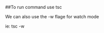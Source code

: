 ##To run command use
tsc <typescrit file name>

We can also use the -w flage for watch mode

ie: tsc <typescrit file name> -w
